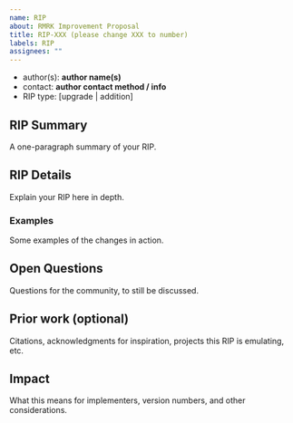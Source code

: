 ```yaml
---
name: RIP
about: RMRK Improvement Proposal
title: RIP-XXX (please change XXX to number)
labels: RIP
assignees: ""
---
```


- author(s): **author name(s)**
- contact: **author contact method / info**
- RIP type: [upgrade | addition]

<!-- On RIP type
RIP type is upgrade when you want to change a current standard and typically results in a minor version bump. RIP type is addition when you want to add a new standard, or introduce a standard that is sufficiently different from an existing one to supersede it. Typically results in a major version bump. -->

## RIP Summary

A one-paragraph summary of your RIP.

## RIP Details

Explain your RIP here in depth.

### Examples

Some examples of the changes in action.

## Open Questions

Questions for the community, to still be discussed.

## Prior work (optional)

Citations, acknowledgments for inspiration, projects this RIP is emulating, etc.

## Impact

What this means for implementers, version numbers, and other considerations.
